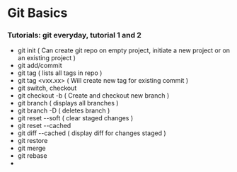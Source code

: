 # Git Basics
### Tutorials: git everyday, tutorial 1 and 2
- git init ( Can create git repo on empty project, initiate a new project or on an existing project )
- git add/commit
- git tag ( lists all tags in repo )
- git tag <vxx.xx> ( Will create new tag for existing commit )
- git switch, checkout
- git checkout -b <branch name> ( Create and checkout new branch )
- git branch ( displays all branches )
- git branch -D <branch name> ( deletes branch )
- git reset --soft ( clear staged changes )
- git reset --cached
- git diff --cached ( display diff for changes staged )
- git restore
- git merge
- git rebase
- 